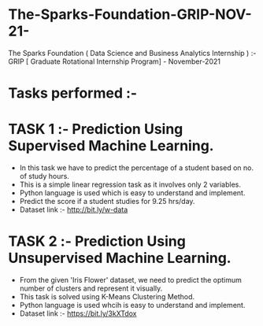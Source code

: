 # The-Sparks-Foundation-GRIP-NOV-21-
The Sparks Foundation ( Data Science and Business Analytics Internship ) :- GRIP [ Graduate Rotational Internship Program]  - November-2021

# Tasks performed :- 

# TASK 1 :- Prediction Using Supervised Machine Learning.
- In this task we have to predict the percentage of a student based on no. of study hours.
- This is a simple linear regression task as it involves only 2 variables.
- Python language is used which is easy to understand and implement.
- Predict the score if a student studies for 9.25 hrs/day.
- Dataset link :-  http://bit.ly/w-data

# TASK 2 :- Prediction Using Unsupervised Machine Learning.
- From the given 'Iris Flower' dataset, we need to predict the optimum number of clusters and represent it visually.
- This task is solved using K-Means Clustering Method.
- Python language is used whcih is easy to understand and implement.
- Dataset link :- https://bit.ly/3kXTdox
